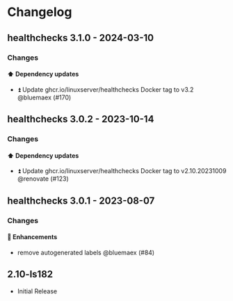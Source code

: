 # Changelog

## healthchecks 3.1.0 - 2024-03-10

### Changes

#### ⬆️ Dependency updates

- ⏫ Update ghcr.io/linuxserver/healthchecks Docker tag to v3.2 @bluemaex (#170)

## healthchecks 3.0.2 - 2023-10-14

### Changes

#### ⬆️ Dependency updates

- ⏫ Update ghcr.io/linuxserver/healthchecks Docker tag to v2.10.20231009 @renovate (#123)

## healthchecks 3.0.1 - 2023-08-07

### Changes

#### 🚀 Enhancements

- remove autogenerated labels @bluemaex (#84)

## 2.10-ls182

- Initial Release
